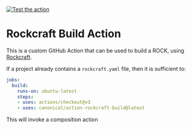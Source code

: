 [![Test the action](https://github.com/canonical/action-build-rock/actions/workflows/test.yml/badge.svg)](https://github.com/canonical/action-build-rock/actions/workflows/test.yml)

# Rockcraft Build Action

This is a custom GitHub Action that can be used to build a ROCK, using
[Rockcraft](https://canonical-rockcraft.readthedocs-hosted.com/en/latest/).

If a project already contains a `rockcraft.yaml` file, then it is sufficient to:

```yaml
jobs:
  build:
    runs-on: ubuntu-latest
    steps:
    - uses: actions/checkout@v3
    - uses: canonical/action-rockcraft-build@latest
```

This will invoke a composition action 